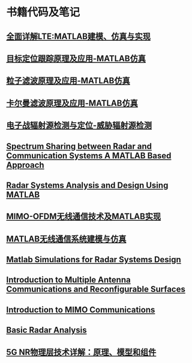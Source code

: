 # 书籍代码及笔记
## [全面详解LTE:MATLAB建模、仿真与实现](https://yangpannanren.github.io/Book_Code/#/全面详解LTE：MATLAB建模、仿真与实现/)
## [目标定位跟踪原理及应用-MATLAB仿真](https://yangpannanren.github.io/Book_Code/#/目标定位跟踪原理及应用-MATLAB仿真/)
## [粒子滤波原理及应用-MATLAB仿真](https://yangpannanren.github.io/Book_Code/#/粒子滤波原理及应用-MATLAB仿真/)
## [卡尔曼滤波原理及应用-MATLAB仿真](https://yangpannanren.github.io/Book_Code/#/卡尔曼滤波原理及应用-MATLAB仿真/)
## [电子战辐射源检测与定位-威胁辐射源检测](https://yangpannanren.github.io/Book_Code/#/电子战辐射源检测与定位/)
## [Spectrum Sharing between Radar and Communication Systems A MATLAB Based Approach](https://yangpannanren.github.io/Book_Code/#/Spectrum_Sharing_between_Radar_and_Communication_Systems/)
## [Radar Systems Analysis and Design Using MATLAB](https://yangpannanren.github.io/Book_Code/#/Radar_Systems_Analysis_and_Design_Using_MATLAB/)
## [MIMO-OFDM无线通信技术及MATLAB实现](https://yangpannanren.github.io/Book_Code/#/MIMO-OFDM无线通信技术及MATLAB实现/)
## [MATLAB无线通信系统建模与仿真](https://yangpannanren.github.io/Book_Code/#/MATLAB无线通信系统建模与仿真/)
## [Matlab Simulations for Radar Systems Design](https://yangpannanren.github.io/Book_Code/#/Matlab_Simulations_for_Radar_Systems_Design/)
## [Introduction to Multiple Antenna Communications and Reconfigurable Surfaces](https://yangpannanren.github.io/Book_Code/#/Introduction+to_Multiple_Antenna_Communications_and_Reconfigurable_Surfaces/)
## [Introduction to MIMO Communications](https://yangpannanren.github.io/Book_Code/#/Introduction_to_MIMO_Communications/)
## [Basic Radar Analysis](https://yangpannanren.github.io/Book_Code/#/Basic_Radar_Analysis/)
## [5G NR物理层技术详解：原理、模型和组件](https://yangpannanren.github.io/Book_Code/#/5GNR物理层技术详解：原理、模型和组件/)





